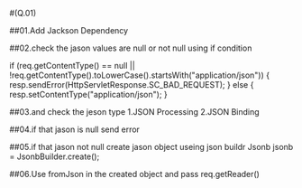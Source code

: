 
#(Q.01)

##01.Add Jackson Dependency

##02.check the jason values are null or not null using if condition

  if (req.getContentType() == null ||
  !req.getContentType().toLowerCase().startsWith("application/json")) {
  resp.sendError(HttpServletResponse.SC_BAD_REQUEST);
  } else {
  resp.setContentType("application/json");
  }

##03.and check the jeson type
  1.JSON Processing
  2.JSON Binding

##04.if that jason is null send error

##05.if that jason not null create jason object useing json buildr
   Jsonb jsonb = JsonbBuilder.create();

##06.Use fromJson in the created object and pass req.getReader()



